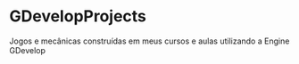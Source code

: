 # GDevelopProjects
Jogos e mecânicas construídas em meus cursos e aulas utilizando a Engine GDevelop
